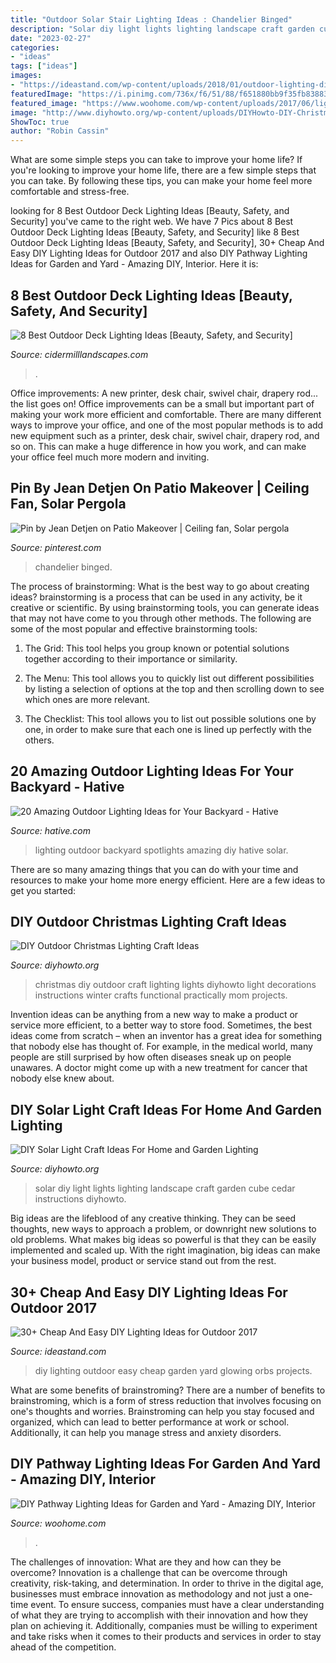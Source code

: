 ```yaml
---
title: "Outdoor Solar Stair Lighting Ideas : Chandelier Binged"
description: "Solar diy light lights lighting landscape craft garden cube cedar instructions diyhowto"
date: "2023-02-27"
categories:
- "ideas"
tags: ["ideas"]
images:
- "https://ideastand.com/wp-content/uploads/2018/01/outdoor-lighting-diy/19-outdoor-lighting-ideas-easy-diy.jpg"
featuredImage: "https://i.pinimg.com/736x/f6/51/88/f651880bb9f35fb83883790d62938366--outdoor-ceiling-fans-austin-tx.jpg"
featured_image: "https://www.woohome.com/wp-content/uploads/2017/06/lighting-ideas-for-pathway-14.jpg"
image: "http://www.diyhowto.org/wp-content/uploads/DIYHowto-DIY-Christmas-Light-Craft-Ideas-09.jpg"
ShowToc: true
author: "Robin Cassin"
---
```



What are some simple steps you can take to improve your home life?
If you're looking to improve your home life, there are a few simple steps that you can take. By following these tips, you can make your home feel more comfortable and stress-free.

	

		
looking for 8 Best Outdoor Deck Lighting Ideas [Beauty, Safety, and Security] you've came to the right web. We have 7 Pics about 8 Best Outdoor Deck Lighting Ideas [Beauty, Safety, and Security] like 8 Best Outdoor Deck Lighting Ideas [Beauty, Safety, and Security], 30+ Cheap And Easy DIY Lighting Ideas for Outdoor 2017 and also DIY Pathway Lighting Ideas for Garden and Yard - Amazing DIY, Interior. Here it is:
		
    
## 8 Best Outdoor Deck Lighting Ideas [Beauty, Safety, And Security]

<img loading=lazy src="https://www.cidermilllandscapes.com/wp-content/uploads/2020/03/outdoor-deck-lighting-ideas.jpg" onerror="this.onerror=null;this.src='https://tse1.mm.bing.net/th?id=OIP.MwZZHsTyN5MQQ3MuOU5a9QHaD4&amp;pid=15.1';" alt="8 Best Outdoor Deck Lighting Ideas [Beauty, Safety, and Security]">

_Source: cidermilllandscapes.com_

>. 

	

Office improvements: A new printer, desk chair, swivel chair, drapery rod... the list goes on!
Office improvements can be a small but important part of making your work more efficient and comfortable. There are many different ways to improve your office, and one of the most popular methods is to add new equipment such as a printer, desk chair, swivel chair, drapery rod, and so on. This can make a huge difference in how you work, and can make your office feel much more modern and inviting.

    
## Pin By Jean Detjen On Patio Makeover | Ceiling Fan, Solar Pergola

<img loading=lazy src="https://i.pinimg.com/736x/f6/51/88/f651880bb9f35fb83883790d62938366--outdoor-ceiling-fans-austin-tx.jpg" onerror="this.onerror=null;this.src='https://tse2.mm.bing.net/th?id=OIP.M02r-iFFqYFouV3AYNTcAQHaJ3&amp;pid=15.1';" alt="Pin by Jean Detjen on Patio Makeover | Ceiling fan, Solar pergola">

_Source: pinterest.com_

>chandelier binged. 

	

The process of brainstorming: What is the best way to go about creating ideas?
brainstorming is a process that can be used in any activity, be it creative or scientific. By using brainstorming tools, you can generate ideas that may not have come to you through other methods. The following are some of the most popular and effective brainstorming tools:
1. The Grid: This tool helps you group known or potential solutions together according to their importance or similarity.

2. The Menu: This tool allows you to quickly list out different possibilities by listing a selection of options at the top and then scrolling down to see which ones are more relevant.

3. The Checklist: This tool allows you to list out possible solutions one by one, in order to make sure that each one is lined up perfectly with the others.

    
## 20 Amazing Outdoor Lighting Ideas For Your Backyard - Hative

<img loading=lazy src="https://hative.com/wp-content/uploads/2017/06/outdoor-lighting/15-outdoor-lighting-diy-ideas-tutorials.jpg" onerror="this.onerror=null;this.src='https://tse1.mm.bing.net/th?id=OIP.ZrGT-a-LHrxS8LB6H3hSEQHaPq&amp;pid=15.1';" alt="20 Amazing Outdoor Lighting Ideas for Your Backyard - Hative">

_Source: hative.com_

>lighting outdoor backyard spotlights amazing diy hative solar. 

	

There are so many amazing things that you can do with your time and resources to make your home more energy efficient. Here are a few ideas to get you started:

    
## DIY Outdoor Christmas Lighting Craft Ideas

<img loading=lazy src="http://www.diyhowto.org/wp-content/uploads/DIYHowto-DIY-Christmas-Light-Craft-Ideas-09.jpg" onerror="this.onerror=null;this.src='https://tse3.mm.bing.net/th?id=OIP.81w0UjF0Cz9Blcqy6801IwHaNQ&amp;pid=15.1';" alt="DIY Outdoor Christmas Lighting Craft Ideas">

_Source: diyhowto.org_

>christmas diy outdoor craft lighting lights diyhowto light decorations instructions winter crafts functional practically mom projects. 

	

Invention ideas can be anything from a new way to make a product or service more efficient, to a better way to store food. Sometimes, the best ideas come from scratch – when an inventor has a great idea for something that nobody else has thought of. For example, in the medical world, many people are still surprised by how often diseases sneak up on people unawares. A doctor might come up with a new treatment for cancer that nobody else knew about.

    
## DIY Solar Light Craft Ideas For Home And Garden Lighting

<img loading=lazy src="http://www.diyhowto.org/wp-content/uploads/2016/10/DIYHowto-DIY-Solar-Light-Lighting-Ideas-Picture-Instructions-09.jpg" onerror="this.onerror=null;this.src='https://tse1.mm.bing.net/th?id=OIP.zezNyAPloI1GGZUe2MHPsgHaLH&amp;pid=15.1';" alt="DIY Solar Light Craft Ideas For Home and Garden Lighting">

_Source: diyhowto.org_

>solar diy light lights lighting landscape craft garden cube cedar instructions diyhowto. 

	

Big ideas are the lifeblood of any creative thinking. They can be seed thoughts, new ways to approach a problem, or downright new solutions to old problems. What makes big ideas so powerful is that they can be easily implemented and scaled up. With the right imagination, big ideas can make your business model, product or service stand out from the rest.

    
## 30+ Cheap And Easy DIY Lighting Ideas For Outdoor 2017

<img loading=lazy src="https://ideastand.com/wp-content/uploads/2018/01/outdoor-lighting-diy/19-outdoor-lighting-ideas-easy-diy.jpg" onerror="this.onerror=null;this.src='https://tse1.mm.bing.net/th?id=OIP.FmcL_ULQI7Zr41sa55p_TQAAAA&amp;pid=15.1';" alt="30+ Cheap And Easy DIY Lighting Ideas for Outdoor 2017">

_Source: ideastand.com_

>diy lighting outdoor easy cheap garden yard glowing orbs projects. 

	

What are some benefits of brainstroming?
There are a number of benefits to brainstroming, which is a form of stress reduction that involves focusing on one's thoughts and worries. Brainstroming can help you stay focused and organized, which can lead to better performance at work or school. Additionally, it can help you manage stress and anxiety disorders.

    
## DIY Pathway Lighting Ideas For Garden And Yard - Amazing DIY, Interior

<img loading=lazy src="https://www.woohome.com/wp-content/uploads/2017/06/lighting-ideas-for-pathway-14.jpg" onerror="this.onerror=null;this.src='https://tse3.mm.bing.net/th?id=OIP.r7a3ifWfcvWCXl_lqE-VMwHaL1&amp;pid=15.1';" alt="DIY Pathway Lighting Ideas for Garden and Yard - Amazing DIY, Interior">

_Source: woohome.com_

>. 

	

The challenges of innovation: What are they and how can they be overcome?
Innovation is a challenge that can be overcome through creativity, risk-taking, and determination. In order to thrive in the digital age, businesses must embrace innovation as methodology and not just a one-time event. To ensure success, companies must have a clear understanding of what they are trying to accomplish with their innovation and how they plan on achieving it. Additionally, companies must be willing to experiment and take risks when it comes to their products and services in order to stay ahead of the competition.

